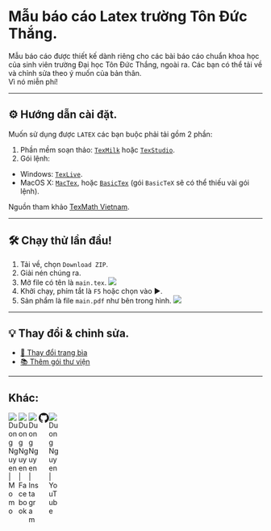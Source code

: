 # Mẫu báo cáo Latex trường Tôn Đức Thắng.
  Mẫu báo cáo được thiết kế dành riêng cho các bài báo cáo chuẩn khoa học của sinh viên trường Đại học Tôn Đức Thắng, ngoài ra. Các bạn có thể tải về và chỉnh sửa theo ý muốn của bản thân.\
  Vì nó miễn phí!

---
## ⚙️ Hướng dẫn cài đặt.
Muốn sử dụng được `LATEX` các bạn buộc phải tải gồm 2 phần:
  1. Phần mềm soạn thảo: [`TexMilk`](https://miktex.org/download) hoặc [`TexStudio`](http://texstudio.sourceforge.net).
  2. Gói lệnh:
  - Windows: [`TexLive`](http://distrib-coffee.ipsl.jussieu.fr/pub/mirrors/ctan/systems/texlive/Images/).
  - MacOS X: [`MacTex`](https://tug.org/mactex/downloading.html), hoặc [`BasicTex`](http://mirror.ctan.org/systems/mac/mactex/BasicTeX.pkg) (gói `BasicTeX` sẽ có thể thiếu vài gói lệnh).

Nguồn tham khảo [TexMath Vietnam](https://texmath.com/huong-dan-cai-at-latex/).

---
## 🛠 Chạy thử lần đầu!
1. Tải về, chọn `Download ZIP`.
2. Giải nén chúng ra.
3. Mở file có tên là `main.tex`.
![](https://scontent.xx.fbcdn.net/v/t1.15752-9/123218994_355920365666542_2084297664279230021_n.png?_nc_cat=102&ccb=2&_nc_sid=58c789&_nc_ohc=IZsDUsV-wMQAX9iEhGx&_nc_ad=z-m&_nc_cid=0&_nc_ht=scontent.xx&oh=a02235a601fa750820b748e50471f2cf&oe=5FC10F7D)
4. Khởi chạy, phím tắt là `F5` hoặc chọn vào ▶️.
5. Sản phẩm là file `main.pdf` như bên trong hình.
![](https://scontent.xx.fbcdn.net/v/t1.15752-9/123653579_1647291705448753_5077406417211035415_n.png?_nc_cat=107&ccb=2&_nc_sid=58c789&_nc_ohc=8rmVawowU4QAX9xhViT&_nc_ad=z-m&_nc_cid=0&_nc_ht=scontent.xx&oh=c93604a6c600a578479955ae1bae8b89&oe=5FC6D8C5)

---

## 💡 Thay đổi & chỉnh sửa.
- [📝 Thay đổi trang bìa](https://github.com/Darley2x/tdtu-latex-report-form/blob/main/AdjustmentIntroductionPage.md)
- [📚 Thêm gói thư viện](https://github.com/Darley2x/tdtu-latex-report-form/blob/main/AdditionPackage.md)

---

## Khác:
[<img align="left" alt="Duong Nguyen | Momo" width="20px" src="https://img.icons8.com/ios-filled/100/000000/yandex-money.png"/>][momo]
<!--
[<img align="left" alt="Duong Nguyen | Website" width="20px" src="https://raw.githubusercontent.com/iconic/open-iconic/master/svg/globe.svg" />][website]
-->
[<img align="left" alt="Duong Nguyen | Facebook" width="20px" src="https://img.icons8.com/android/48/000000/facebook-new.png"/>][facebook]
[<img align="left" alt="Duong Nguyen | Instagram" width="20px" src="https://cdn.jsdelivr.net/npm/simple-icons@v3/icons/instagram.svg" />][instagram]
[<img align="left" alt="Duong Nguyen | Github" width="20px" src="https://raw.githubusercontent.com/github/explore/78df643247d429f6cc873026c0622819ad797942/topics/github/github.png" />][github]
[<img align="left" alt="Duong Nguyen | YouTube" width="20px" src="https://cdn.jsdelivr.net/npm/simple-icons@v3/icons/youtube.svg" />][youtube]

[momo]: https://nhantien.momo.vn/5LWfOHjjb79 
[facebook]: https://www.facebook.com/duonguyen021999/
[github]: https://github.com/Darley2x
[youtube]: https://www.youtube.com/channel/UC8oOmozqyg1u4V_ntFbd5nw?view_as=subscriber
[website]: https://www.newai.vn/people/nduong/
[twitter]: https://twitter.com/NguynDn01721425
[instagram]: https://instagram.com/darleyx2
